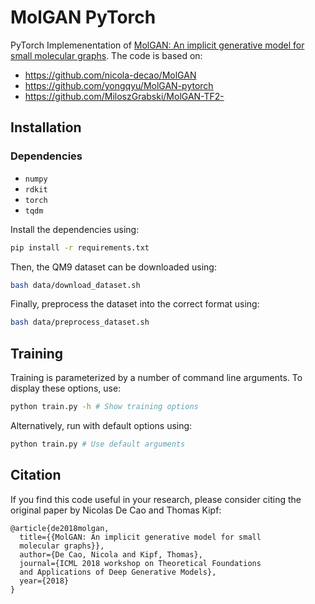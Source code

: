 # MolGAN PyTorch

PyTorch Implemenentation of [MolGAN: An implicit generative model for small molecular graphs](https://arxiv.org/abs/1805.11973). The code is based on:
- https://github.com/nicola-decao/MolGAN
- https://github.com/yongqyu/MolGAN-pytorch
- https://github.com/MiloszGrabski/MolGAN-TF2-

## Installation
### Dependencies
- `numpy`
- `rdkit`
- `torch`
- `tqdm`

Install the dependencies using:
```sh
pip install -r requirements.txt
```
Then, the QM9 dataset can be downloaded using:
```sh
bash data/download_dataset.sh
```
Finally, preprocess the dataset into the correct format using:
```sh
bash data/preprocess_dataset.sh
```

## Training
Training is parameterized by a number of command line arguments. To display these options, use:
```sh
python train.py -h # Show training options
```
Alternatively, run with default options using:
```sh
python train.py # Use default arguments
```

## Citation
If you find this code useful in your research, please consider citing the original paper by Nicolas De Cao and Thomas Kipf:
```
@article{de2018molgan,
  title={{MolGAN: An implicit generative model for small
  molecular graphs}},
  author={De Cao, Nicola and Kipf, Thomas},
  journal={ICML 2018 workshop on Theoretical Foundations 
  and Applications of Deep Generative Models},
  year={2018}
}
```
